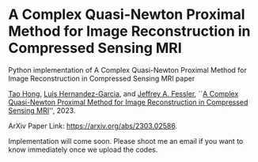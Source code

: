 # A Complex Quasi-Newton Proximal Method for Image Reconstruction in Compressed Sensing MRI
Python implementation of A Complex Quasi-Newton Proximal Method for Image Reconstruction in Compressed Sensing MRI paper

[Tao Hong](https://hongtao-argmin.github.io), [Luis Hernandez-Garcia](http://fmri.research.umich.edu/about/faculty/hernandez.php), and [Jeffrey A. Fessler](https://web.eecs.umich.edu/~fessler/), ``[A Complex Quasi-Newton Proximal Method for Image Reconstruction in Compressed Sensing MRI](https://arxiv.org/abs/2303.02586)'', 2023.


ArXiv Paper Link: https://arxiv.org/abs/2303.02586.


Implementation will come soon. Please shoot me an email if you want to know immediately once we upload the codes.
